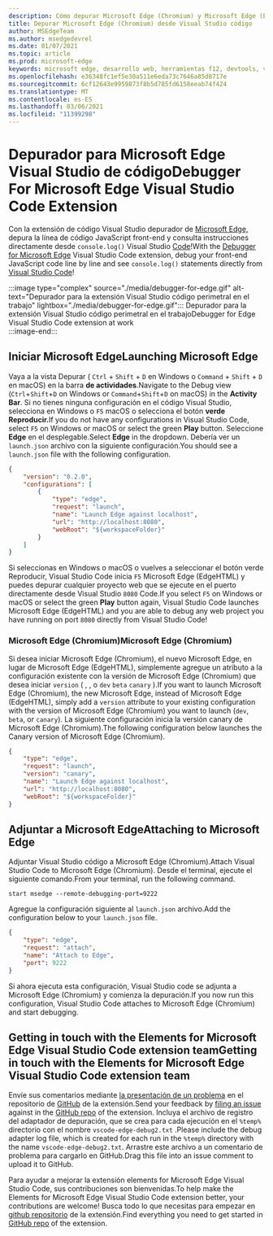 ```yaml
---
description: Cómo depurar Microsoft Edge (Chromium) y Microsoft Edge (EdgeHTML) desde Visual Studio código
title: Depurar Microsoft Edge (Chromium) desde Visual Studio código
author: MSEdgeTeam
ms.author: msedgedevrel
ms.date: 01/07/2021
ms.topic: article
ms.prod: microsoft-edge
keywords: microsoft edge, desarrollo web, herramientas f12, devtools, vs code, visual studio code, depurador
ms.openlocfilehash: e36348fc1ef5e30a511e6eda73c7646a85d8717e
ms.sourcegitcommit: 6cf12643e9959873f8b5d785fd6158eeab74f424
ms.translationtype: MT
ms.contentlocale: es-ES
ms.lasthandoff: 03/06/2021
ms.locfileid: "11399298"
---
```

# <a name="debugger-for-microsoft-edge-visual-studio-code-extension"></a><span data-ttu-id="7b9ab-104">Depurador para Microsoft Edge Visual Studio de código</span><span class="sxs-lookup"><span data-stu-id="7b9ab-104">Debugger For Microsoft Edge Visual Studio Code Extension</span></span>  

<span data-ttu-id="7b9ab-105">Con la extensión de código Visual Studio depurador de [Microsoft Edge,][VisualstudioMarketplaceDebuggerMicrosoftEdge] depura la línea de código JavaScript front-end y consulta instrucciones directamente desde `console.log()` Visual Studio [Code][VisualstudioCode]!</span><span class="sxs-lookup"><span data-stu-id="7b9ab-105">With the [Debugger for Microsoft Edge][VisualstudioMarketplaceDebuggerMicrosoftEdge] Visual Studio Code extension, debug your front-end JavaScript code line by line and see `console.log()` statements directly from [Visual Studio Code][VisualstudioCode]!</span></span>  

:::image type="complex" source="./media/debugger-for-edge.gif" alt-text="Depurador para la extensión Visual Studio código perimetral en el trabajo" lightbox="./media/debugger-for-edge.gif":::
   <span data-ttu-id="7b9ab-107">Depurador para la extensión Visual Studio código perimetral en el trabajo</span><span class="sxs-lookup"><span data-stu-id="7b9ab-107">Debugger for Edge Visual Studio Code extension at work</span></span>  
:::image-end:::

<!--![Debugger for Edge Visual Studio Code extension at work][ImageGifDebuggerEdge]  -->  

## <a name="launching-microsoft-edge"></a><span data-ttu-id="7b9ab-108">Iniciar Microsoft Edge</span><span class="sxs-lookup"><span data-stu-id="7b9ab-108">Launching Microsoft Edge</span></span>  

<span data-ttu-id="7b9ab-109">Vaya a la vista Depurar \( `Ctrl` + `Shift` + `D` en Windows o `Command` + `Shift` + `D` en macOS\) en la barra **de actividades**.</span><span class="sxs-lookup"><span data-stu-id="7b9ab-109">Navigate to the Debug view \(`Ctrl`+`Shift`+`D` on Windows or `Command`+`Shift`+`D` on macOS\) in the **Activity Bar**.</span></span>  <span data-ttu-id="7b9ab-110">Si no tienes ninguna configuración en el código Visual Studio, selecciona en Windows o `F5` macOS o selecciona el botón **verde Reproducir.**</span><span class="sxs-lookup"><span data-stu-id="7b9ab-110">If you do not have any configurations in Visual Studio Code, select `F5` on Windows or macOS or select the green **Play** button.</span></span>  <span data-ttu-id="7b9ab-111">Seleccione **Edge** en el desplegable.</span><span class="sxs-lookup"><span data-stu-id="7b9ab-111">Select **Edge** in the dropdown.</span></span>  <span data-ttu-id="7b9ab-112">Debería ver un `launch.json` archivo con la siguiente configuración.</span><span class="sxs-lookup"><span data-stu-id="7b9ab-112">You should see a `launch.json` file with the following configuration.</span></span>  

```json
{
    "version": "0.2.0",
    "configurations": [
        {
            "type": "edge",
            "request": "launch",
            "name": "Launch Edge against localhost",
            "url": "http://localhost:8080",
            "webRoot": "${workspaceFolder}"
        }
    ]
}
```  

<span data-ttu-id="7b9ab-113">Si seleccionas en Windows o macOS o vuelves a seleccionar el botón verde Reproducir, Visual Studio Code inicia `F5` Microsoft Edge \(EdgeHTML\) y puedes depurar cualquier proyecto web que se ejecute en el puerto directamente desde Visual Studio  `8080` Code.</span><span class="sxs-lookup"><span data-stu-id="7b9ab-113">If you select `F5` on Windows or macOS or select the green **Play** button again, Visual Studio Code launches Microsoft Edge \(EdgeHTML\) and you are able to debug any web project you have running on port `8080` directly from Visual Studio Code!</span></span>  

### <a name="microsoft-edge-chromium"></a><span data-ttu-id="7b9ab-114">Microsoft Edge (Chromium)</span><span class="sxs-lookup"><span data-stu-id="7b9ab-114">Microsoft Edge (Chromium)</span></span>  

<span data-ttu-id="7b9ab-115">Si desea iniciar Microsoft Edge \(Chromium\), el nuevo Microsoft Edge, en lugar de Microsoft Edge \(EdgeHTML\), simplemente agregue un atributo a la configuración existente con la versión de Microsoft Edge \(Chromium\) que desea iniciar `version` \( , , o `dev` `beta` `canary` \).</span><span class="sxs-lookup"><span data-stu-id="7b9ab-115">If you want to launch Microsoft Edge \(Chromium\), the new Microsoft Edge, instead of Microsoft Edge \(EdgeHTML\), simply add a `version` attribute to your existing configuration with the version of Microsoft Edge \(Chromium\) you want to launch \(`dev`, `beta`, or `canary`\).</span></span>  <span data-ttu-id="7b9ab-116">La siguiente configuración inicia la versión canary de Microsoft Edge \(Chromium\).</span><span class="sxs-lookup"><span data-stu-id="7b9ab-116">The following configuration below launches the Canary version of Microsoft Edge \(Chromium\).</span></span>  

```json
{
    "type": "edge",
    "request": "launch",
    "version": "canary",
    "name": "Launch Edge against localhost",
    "url": "http://localhost:8080",
    "webRoot": "${workspaceFolder}"
}
```  

## <a name="attaching-to-microsoft-edge"></a><span data-ttu-id="7b9ab-117">Adjuntar a Microsoft Edge</span><span class="sxs-lookup"><span data-stu-id="7b9ab-117">Attaching to Microsoft Edge</span></span>  

<span data-ttu-id="7b9ab-118">Adjuntar Visual Studio código a Microsoft Edge \(Chromium\).</span><span class="sxs-lookup"><span data-stu-id="7b9ab-118">Attach Visual Studio Code to Microsoft Edge \(Chromium\).</span></span>  <span data-ttu-id="7b9ab-119">Desde el terminal, ejecute el siguiente comando.</span><span class="sxs-lookup"><span data-stu-id="7b9ab-119">From your terminal, run the following command.</span></span>  

```shell
start msedge --remote-debugging-port=9222
```  

<span data-ttu-id="7b9ab-120">Agregue la configuración siguiente al `launch.json` archivo.</span><span class="sxs-lookup"><span data-stu-id="7b9ab-120">Add the configuration below to your `launch.json` file.</span></span>   

```json
{
    "type": "edge",
    "request": "attach",
    "name": "Attach to Edge",
    "port": 9222
}
```  

<span data-ttu-id="7b9ab-121">Si ahora ejecuta esta configuración, Visual Studio code se adjunta a Microsoft Edge \(Chromium\) y comienza la depuración.</span><span class="sxs-lookup"><span data-stu-id="7b9ab-121">If you now run this configuration, Visual Studio Code attaches to Microsoft Edge \(Chromium\) and start debugging.</span></span>  

## <a name="getting-in-touch-with-the-elements-for-microsoft-edge-visual-studio-code-extension-team"></a><span data-ttu-id="7b9ab-122">Getting in touch with the Elements for Microsoft Edge Visual Studio Code extension team</span><span class="sxs-lookup"><span data-stu-id="7b9ab-122">Getting in touch with the Elements for Microsoft Edge Visual Studio Code extension team</span></span>    

<span data-ttu-id="7b9ab-123">Envíe sus comentarios mediante [la presentación de un problema][GithubMicrosoftVscodeEdgeDebug2NewIssue] en el repositorio de [GitHub][GithubMicrosoftVscodeEdgeDebug2] de la extensión.</span><span class="sxs-lookup"><span data-stu-id="7b9ab-123">Send your feedback by [filing an issue][GithubMicrosoftVscodeEdgeDebug2NewIssue] against in the [GitHub repo][GithubMicrosoftVscodeEdgeDebug2] of the extension.</span></span>  <span data-ttu-id="7b9ab-124">Incluya el archivo de registro del adaptador de depuración, que se crea para cada ejecución en el `%temp%` directorio con el nombre `vscode-edge-debug2.txt` .</span><span class="sxs-lookup"><span data-stu-id="7b9ab-124">Please include the debug adapter log file, which is created for each run in the `%temp%` directory with the name `vscode-edge-debug2.txt`.</span></span>  <span data-ttu-id="7b9ab-125">Arrastre este archivo a un comentario de problema para cargarlo en GitHub.</span><span class="sxs-lookup"><span data-stu-id="7b9ab-125">Drag this file into an issue comment to upload it to GitHub.</span></span>  

<span data-ttu-id="7b9ab-126">Para ayudar a mejorar la extensión elements for Microsoft Edge Visual Studio Code, sus contribuciones son bienvenidas.</span><span class="sxs-lookup"><span data-stu-id="7b9ab-126">To help make the Elements for Microsoft Edge Visual Studio Code extension better, your contributions are welcome!</span></span>  <span data-ttu-id="7b9ab-127">Busca todo lo que necesitas para empezar en [github repositorio][GithubMicrosoftVscodeEdgeDebug2] de la extensión.</span><span class="sxs-lookup"><span data-stu-id="7b9ab-127">Find everything you need to get started in [GitHub repo][GithubMicrosoftVscodeEdgeDebug2] of the extension.</span></span>  


<!-- image links -->  

<!--[ImageGifDebuggerEdge]: ./media/debugger-for-edge.gif "Debugger for Edge Visual Studio Code extension in action"  -->  
[ImagePngDebuggerEdge]: ./media/debugger-for-edge.png "Debugger for Edge Visual Studio Code extension in action"  

<!--links -->  

[VisualstudioCode]: https://code.visualstudio.com "Visual Studio código"  
[VisualStudioCodeDocs]: https://code.visualstudio.com/Docs "Documentación | Visual Studio código"   

[GithubMicrosoftVscodeEdgeDebug2]: https://github.com/Microsoft/vscode-edge-debug2 "microsoft/vscode-edge-debug2 | GitHub"  
[GithubMicrosoftVscodeEdgeDebug2NewIssue]: https://github.com/Microsoft/vscode-edge-debug2/issues/new "Nuevo problema: microsoft/vscode-edge-debug2 | GitHub"  

[VisualstudioMarketplaceDebuggerMicrosoftEdge]: https://marketplace.visualstudio.com/items?itemName=msjsdiag.debugger-for-edge "Depurador para Microsoft Edge | Visual Studio Marketplace"  
